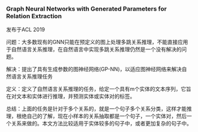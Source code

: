 ### Graph Neural Networks with Generated Parameters for Relation Extraction

发布于ACL 2019

问题：大多数现有的GNN只能在预定义的图上处理多跳关系推理，不能直接应用于自然语言关系推理，在自然语言中实现多跳关系推理仍然是一个没有解决的问题。

解决：提出了具有生成参数的图神经网络(GP-NN)，以适应图神经网络来解决自然语言关系推理任务

定义：定义了自然语言关系推理的任务，给定一个具有m个实体的文本序列，它旨在对文本和实体进行推理，并预测实体或实体对的标签。







总结：上面的任务是针对于多个关系的，就是一个句子多个关系分类，这样才能推理，根绝自己的了解，现在小样本的关系抽取都是一个句子，一个实体对，然后一个关系来做的。本文方法比较适用于实体较多的句子中，或者更加复杂的句子中。